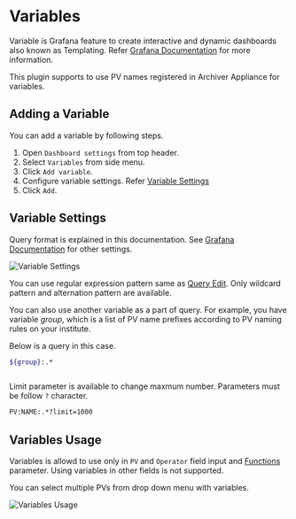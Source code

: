 # Variables
Variable is Grafana feature to create interactive and dynamic dashboards also known as Templating.
Refer [Grafana Documentation](https://grafana.com/docs/grafana/latest/reference/templating/) for more information.

This plugin supports to use PV names registered in Archiver Appliance for variables.

## Adding a Variable
You can add a variable by following steps.

1. Open `Dashboard settings` from top header.
2. Select `Variables` from side menu.
3. Click `Add variable`.
4. Configure variable settings. Refer [Variable Settings](#variable-settings)
5. Click `Add`.

## Variable Settings
Query format is explained in this documentation.
See [Grafana Documentation](https://grafana.com/docs/grafana/latest/reference/templating/#adding-a-variable)
for other settings.

![Variable Settings](/img/aa-variables-settings.png)

You can use regular expression pattern same as [Query Edit](query.html#select-multiple-pvs-by-regex).
Only wildcard pattern and alternation pattern are available.

You can also use another variable as a part of query.
For example, you have variable _group_, which is a list of PV name prefixes
according to PV naming rules on your institute.

Below is a query in this case.

```bash
${group}:.*
```

``` Note:: Default maximum number of PV names you can use in variables is **100**.
```

Limit parameter is available to change maxmum number. Parameters must be follow `?` character.

```bash
PV:NAME:.*?limit=1000
```

## Variables Usage
Variables is allowd to use only in `PV` and `Operator` field input and [Functions](functions) parameter. Using variables in other fields is not supported.

You can select multiple PVs from drop down menu with variables.

![Variables Usage](/img/aa-variables-usage.png)
